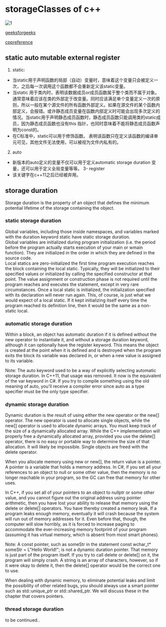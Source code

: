 # storageClasses of c++   
![1](https://media.geeksforgeeks.org/wp-content/cdn-uploads/20191128194021/CStorageClass1.png)

[geeksforgeeks](https://www.geeksforgeeks.org/storage-classes-in-c-with-examples/)  

[cppreference](https://zh.cppreference.com/w/cpp/language/storage_duration)
## static auto mutable external register
1. static:  
- 当static用于声明函数的局部（自动）变量时，意味着这个变量只会被定义一次，之后每一次调用这个函数都不会重新定义该static变量。  
- 当static 用于类内时，表明该数据成员or成员函数属于整个类而不属于对象。通常意味着应该在类的外部定于改变量。同时应该满足单个变量定义一次的原则，所以一般在某个源文件的所有函数外部定义。如果在源文件的某个函数内部定义，会报错。或许静态成员变量在函数内部定义时可能会出现多次定义的情况。当static用于声明静态成员函数时，静态成员函数只能调用类的static成员，因为静态成员函数也没有this  指针，也同时意味着不能将静态成员函数声明为const的。  
- 在C标准中，static可以用于修饰函数。 表明该函数只在定义该函数的编译单元可见，其他文件无法使用，可以被视为文件内私有的。  
2. auto 
- 新版本的auto定义的变量不仅可以用于定义automatic storage duration 变量，还可以用于定义全局变量等等。
3- register  
-  该关键字在c++11之后已经被弃用。

## storage duration 
Storage duration is the property of an object that defines the minimum potential lifetime of the storage containing the object.
### static storage duration
Global variables, including those inside namespaces, and variables marked with the duration keyword static have static storage duration.  
Global variables are initialized during program initialization (i.e. the period before the program actually starts execution of your main or wmain function). They are initialized  in the order in which they are defined in the source code.      
Local statics are zero-initialized the first time program execution reaches the block containing the local static. Typically, they will be initialized to their specified values or initialized by calling the specified constructor at that point. The value assignment or construction phase is not  required until the program reaches and executes the statement, except in very rare circumstances. Once a local static is initialized, the initialization specified with its declaration will never run again. This, of course, is just what we would expect of a local static. If it kept initializing itself every time the program reached its definition line, then it would be the same as a non-static local.  
### automatic storage duration
Within a block, an object has automatic duration if it is defined without the new operator to instantiate it, and without a storage duration keyword, although it can optionally have the register keyword. This means the object is created at the point when it is defined and is destroyed when the program exits the block its variable was declared in, or when a new value is assigned to its variable.

Note: The auto keyword used to be a way of explicitly selecting automatic storage duration. In C++11, that usage was removed. It now is the equivalent of the var keyword in C#. If you try to compile something using the old meaning of auto, you'll receive a compiler error since auto as a type specifier must be the only type specifier.  

### dynamic storage duration
Dynamic duration is the result of using either the new operator or the new[] operator. The new operator is used to allocate single objects, while the new[] operator is used to allocate dynamic arrays. You must keep track of the size of a dynamically allocated array. While the C++ implementation will properly free a dynamically allocated array, provided you use the delete[] operator, there is no easy or portable way to determine the size of that allocation. It will likely be impossible. Single objects are freed with the delete operator.

When you allocate memory using new or new[], the return value is a pointer. A pointer is a variable that holds a memory address. In C#, if you set all your references to an object to null or some other value, then the memory is no longer reachable in your program, so the GC can free that memory for other uses.

In C++, if you set all of your pointers to an object to nullptr or some other value, and you cannot figure out the original address using pointer arithmetic, then you have lost your ability to release that memory using the delete or delete[] operators. You have thereby created a memory leak. If a program leaks enough memory, eventually it will crash because the system will run out of memory addresses for it. Even before that, though, the computer will slow horribly, as it is forced to increase paging to accommodate the ever-increasing memory footprint of your program (assuming it has virtual memory, which is absent from most smart phones).

Note: A const pointer, such as someStr in the statement const wchar_t* someStr = L"Hello World!"; is not a dynamic duration pointer. That memory is just part of the program itself. If you try to call delete or delete[] on it, the program will simply crash. A string is an array of characters, however, so if it were okay to delete it, then the delete[] operator would be the correct one to use.

When dealing with dynamic memory, to eliminate potential leaks and limit the possibility of other related bugs, you should always use a smart pointer such as std::unique_ptr or std::shared_ptr. We will discuss these in the chapter that covers pointers.

### thread storage duration   
to be continued..  




